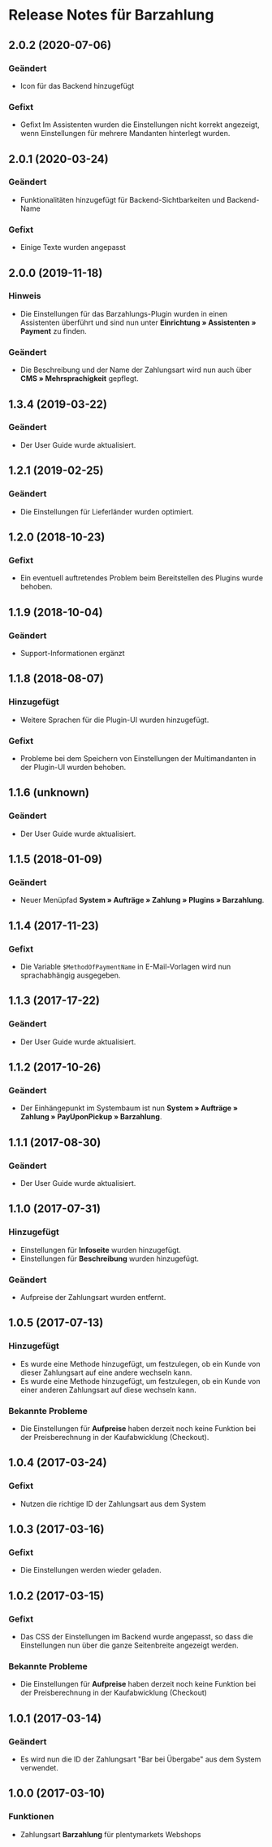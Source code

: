 # Release Notes für Barzahlung

## 2.0.2 (2020-07-06)
### Geändert
- Icon für das Backend hinzugefügt

### Gefixt
- Gefixt
  Im Assistenten wurden die Einstellungen nicht korrekt angezeigt, wenn Einstellungen für mehrere Mandanten hinterlegt wurden. 

## 2.0.1 (2020-03-24)
### Geändert
- Funktionalitäten hinzugefügt für Backend-Sichtbarkeiten und Backend-Name

### Gefixt
- Einige Texte wurden angepasst

## 2.0.0 (2019-11-18)

### Hinweis 
- Die Einstellungen für das Barzahlungs-Plugin wurden in einen Assistenten überführt und sind nun unter **Einrichtung » Assistenten » Payment** zu finden.

### Geändert
- Die Beschreibung und der Name der Zahlungsart wird nun auch über **CMS » Mehrsprachigkeit** gepflegt.

## 1.3.4 (2019-03-22)

### Geändert
- Der User Guide wurde aktualisiert.

## 1.2.1 (2019-02-25)

### Geändert
- Die Einstellungen für Lieferländer wurden optimiert.

## 1.2.0 (2018-10-23)

### Gefixt
- Ein eventuell auftretendes Problem beim Bereitstellen des Plugins wurde behoben.

## 1.1.9 (2018-10-04)

### Geändert
- Support-Informationen ergänzt

## 1.1.8 (2018-08-07)

### Hinzugefügt
- Weitere Sprachen für die Plugin-UI wurden hinzugefügt.

### Gefixt
- Probleme bei dem Speichern von Einstellungen der Multimandanten in der Plugin-UI wurden behoben.

## 1.1.6 (unknown)

### Geändert
- Der User Guide wurde aktualisiert.

## 1.1.5 (2018-01-09)

### Geändert
- Neuer Menüpfad **System&nbsp;» Aufträge&nbsp;» Zahlung » Plugins » Barzahlung**.

## 1.1.4 (2017-11-23)

### Gefixt
- Die Variable `$MethodOfPaymentName` in E-Mail-Vorlagen wird nun sprachabhängig ausgegeben.

## 1.1.3 (2017-17-22)

### Geändert
- Der User Guide wurde aktualisiert.

## 1.1.2 (2017-10-26)

### Geändert
- Der Einhängepunkt im Systembaum ist nun **System » Aufträge » Zahlung » PayUponPickup » Barzahlung**.

## 1.1.1 (2017-08-30)

### Geändert
- Der User Guide wurde aktualisiert.

## 1.1.0 (2017-07-31)

### Hinzugefügt
- Einstellungen für **Infoseite** wurden hinzugefügt.
- Einstellungen für **Beschreibung** wurden hinzugefügt.

### Geändert
- Aufpreise der Zahlungsart wurden entfernt.

## 1.0.5 (2017-07-13)

### Hinzugefügt
- Es wurde eine Methode hinzugefügt, um festzulegen, ob ein Kunde von dieser Zahlungsart auf eine andere wechseln kann.
- Es wurde eine Methode hinzugefügt, um festzulegen, ob ein Kunde von einer anderen Zahlungsart auf diese wechseln kann.

### Bekannte Probleme
- Die Einstellungen für **Aufpreise** haben derzeit noch keine Funktion bei der Preisberechnung in der Kaufabwicklung (Checkout).


## 1.0.4 (2017-03-24)

### Gefixt
- Nutzen die richtige ID der Zahlungsart aus dem System

## 1.0.3 (2017-03-16)

### Gefixt

- Die Einstellungen werden wieder geladen.

## 1.0.2 (2017-03-15)

### Gefixt
- Das CSS der Einstellungen im Backend wurde angepasst, so dass die Einstellungen nun über die ganze Seitenbreite angezeigt werden.

### Bekannte Probleme
- Die Einstellungen für **Aufpreise** haben derzeit noch keine Funktion bei der Preisberechnung in der Kaufabwicklung (Checkout)

## 1.0.1 (2017-03-14)

### Geändert
- Es wird nun die ID der Zahlungsart "Bar bei Übergabe" aus dem System verwendet.

## 1.0.0 (2017-03-10)

### Funktionen
- Zahlungsart **Barzahlung** für plentymarkets Webshops

